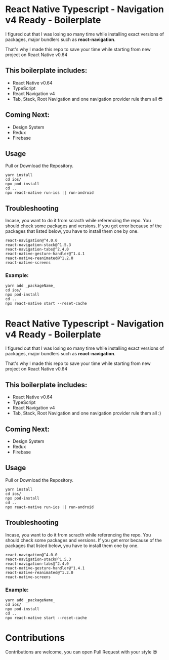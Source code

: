 # React Native Typescript - Navigation v4 Ready - Boilerplate

I figured out that I was losing so many time while installing exact versions of packages, major bundlers such as **react-navigation**. 

That's why I made this repo to save your time while starting from new project on React Native v0.64

## This boilerplate includes:
* React Native v0.64
* TypeScript
* React Navigation v4
* Tab, Stack, Root Navigation and one navigation provider rule them all 😎

## Coming Next:
* Design System
* Redux
* Firebase

## Usage
Pull or Download the Repository.


```
yarn install
cd ios/
npx pod-install
cd ..
npx react-native run-ios || run-android
```

## Troubleshooting

Incase, you want to do it from scracth while referencing the repo. You should check some packages and versions. If you get error because of the packages that listed below, you have to install them one by one.

```
react-navigation@^4.0.0 
react-navigation-stack@^1.5.3
react-navigation-tabs@^2.4.0 
react-native-gesture-handler@^1.4.1
react-native-reanimated@^1.2.0
react-native-screens
```
### Example:

```
yarn add _packageName_
cd ios/
npx pod-install
cd ..
npx react-native start --reset-cache
```

# React Native Typescript - Navigation v4 Ready - Boilerplate

I figured out that I was losing so many time while installing exact versions of packages, major bundlers such as **react-navigation**. 

That's why I made this repo to save your time while starting from new project on React Native v0.64

## This boilerplate includes:
* React Native v0.64
* TypeScript
* React Navigation v4
* Tab, Stack, Root Navigation and one navigation provider rule them all :)

## Coming Next:
* Design System
* Redux
* Firebase

## Usage
Pull or Download the Repository.


```
yarn install
cd ios/
npx pod-install
cd ..
npx react-native run-ios || run-android
```

## Troubleshooting

Incase, you want to do it from scracth while referencing the repo. You should check some packages and versions. If you get error because of the packages that listed below, you have to install them one by one.

```
react-navigation@^4.0.0 
react-navigation-stack@^1.5.3
react-navigation-tabs@^2.4.0 
react-native-gesture-handler@^1.4.1
react-native-reanimated@^1.2.0
react-native-screens
```
### Example:

```
yarn add _packageName_
cd ios/
npx pod-install
cd ..
npx react-native start --reset-cache
```



# Contributions 
 Contributions are welcome, you can open Pull Request with your style 😍
